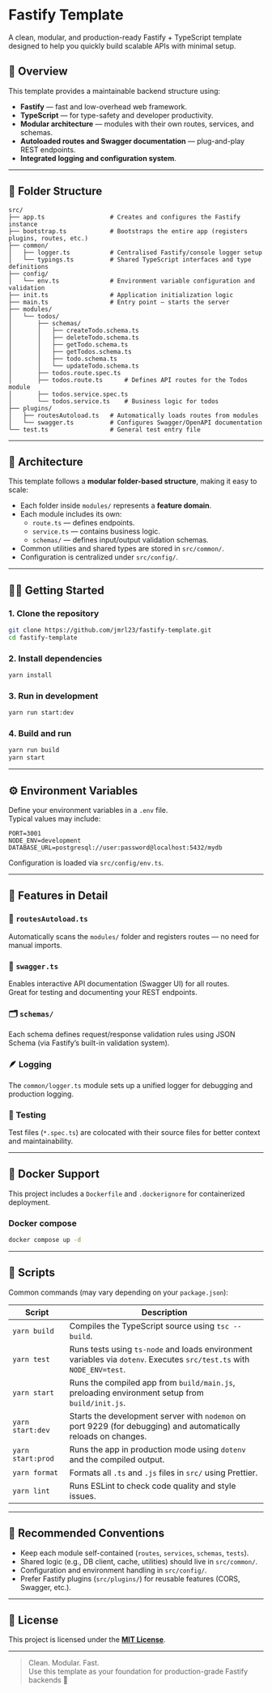 # Fastify Template

A clean, modular, and production-ready Fastify + TypeScript template designed to help you quickly build scalable APIs with minimal setup.

## 🚀 Overview

This template provides a maintainable backend structure using:

- **Fastify** — fast and low-overhead web framework.
- **TypeScript** — for type-safety and developer productivity.
- **Modular architecture** — modules with their own routes, services, and schemas.
- **Autoloaded routes and Swagger documentation** — plug-and-play REST endpoints.
- **Integrated logging and configuration system**.

---

## 🧩 Folder Structure

```
src/
├── app.ts                  # Creates and configures the Fastify instance
├── bootstrap.ts            # Bootstraps the entire app (registers plugins, routes, etc.)
├── common/
│   ├── logger.ts           # Centralised Fastify/console logger setup
│   └── typings.ts          # Shared TypeScript interfaces and type definitions
├── config/
│   └── env.ts              # Environment variable configuration and validation
├── init.ts                 # Application initialization logic
├── main.ts                 # Entry point – starts the server
├── modules/
│   └── todos/
│       ├── schemas/
│       │   ├── createTodo.schema.ts
│       │   ├── deleteTodo.schema.ts
│       │   ├── getTodo.schema.ts
│       │   ├── getTodos.schema.ts
│       │   ├── todo.schema.ts
│       │   └── updateTodo.schema.ts
│       ├── todos.route.spec.ts
│       ├── todos.route.ts      # Defines API routes for the Todos module
│       ├── todos.service.spec.ts
│       └── todos.service.ts    # Business logic for todos
├── plugins/
│   ├── routesAutoload.ts   # Automatically loads routes from modules
│   └── swagger.ts          # Configures Swagger/OpenAPI documentation
└── test.ts                 # General test entry file
```

---

## 🧱 Architecture

This template follows a **modular folder-based structure**, making it easy to scale:

- Each folder inside `modules/` represents a **feature domain**.
- Each module includes its own:
  - `route.ts` — defines endpoints.
  - `service.ts` — contains business logic.
  - `schemas/` — defines input/output validation schemas.
- Common utilities and shared types are stored in `src/common/`.
- Configuration is centralized under `src/config/`.

---

## 🧑‍💻 Getting Started

### 1. Clone the repository

```bash
git clone https://github.com/jmrl23/fastify-template.git
cd fastify-template
```

### 2. Install dependencies

```bash
yarn install
```

### 3. Run in development

```bash
yarn run start:dev
```

### 4. Build and run

```bash
yarn run build
yarn start
```

---

## ⚙️ Environment Variables

Define your environment variables in a `.env` file.  
Typical values may include:

```
PORT=3001
NODE_ENV=development
DATABASE_URL=postgresql://user:password@localhost:5432/mydb
```

Configuration is loaded via `src/config/env.ts`.

---

## 🧩 Features in Detail

### 🧠 `routesAutoload.ts`

Automatically scans the `modules/` folder and registers routes — no need for manual imports.

### 📘 `swagger.ts`

Enables interactive API documentation (Swagger UI) for all routes.  
Great for testing and documenting your REST endpoints.

### 🗂️ `schemas/`

Each schema defines request/response validation rules using JSON Schema (via Fastify’s built-in validation system).

### 🪶 Logging

The `common/logger.ts` module sets up a unified logger for debugging and production logging.

### 🧪 Testing

Test files (`*.spec.ts`) are colocated with their source files for better context and maintainability.

---

## 🐳 Docker Support

This project includes a `Dockerfile` and `.dockerignore` for containerized deployment.

### Docker compose

```bash
docker compose up -d
```

---

## 🧰 Scripts

Common commands (may vary depending on your `package.json`):

| Script            | Description                                                                                                           |
| ----------------- | --------------------------------------------------------------------------------------------------------------------- |
| `yarn build`      | Compiles the TypeScript source using `tsc --build`.                                                                   |
| `yarn test`       | Runs tests using `ts-node` and loads environment variables via `dotenv`. Executes `src/test.ts` with `NODE_ENV=test`. |
| `yarn start`      | Runs the compiled app from `build/main.js`, preloading environment setup from `build/init.js`.                        |
| `yarn start:dev`  | Starts the development server with `nodemon` on port 9229 (for debugging) and automatically reloads on changes.       |
| `yarn start:prod` | Runs the app in production mode using `dotenv` and the compiled output.                                               |
| `yarn format`     | Formats all `.ts` and `.js` files in `src/` using Prettier.                                                           |
| `yarn lint`       | Runs ESLint to check code quality and style issues.                                                                   |

---

## 🧭 Recommended Conventions

- Keep each module self-contained (`routes`, `services`, `schemas`, `tests`).
- Shared logic (e.g., DB client, cache, utilities) should live in `src/common/`.
- Configuration and environment handling in `src/config/`.
- Prefer Fastify plugins (`src/plugins/`) for reusable features (CORS, Swagger, etc.).

---

## 🧾 License

This project is licensed under the [**MIT License**](./LICENSE).

---

> Clean. Modular. Fast.  
> Use this template as your foundation for production-grade Fastify backends 🚀
